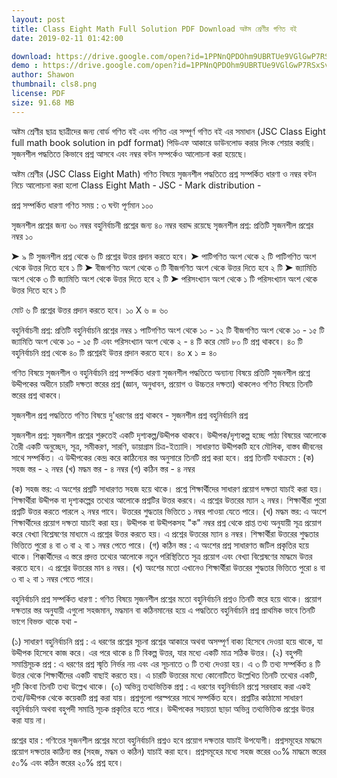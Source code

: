 ```yaml
---
layout: post
title: Class Eight Math Full Solution PDF Download অষ্টম শ্রেণীর গণিত বই 
date: 2019-02-11 01:42:00

download: https://drive.google.com/open?id=1PPNnQPDOhm9UBRTUe9VGlGwP7RSxSvhy
demo : https://drive.google.com/open?id=1PPNnQPDOhm9UBRTUe9VGlGwP7RSxSvhy
author: Shawon
thumbnail: cls8.png
license: PDF
size: 91.68 MB
---
```


অষ্টম শ্রেণীর ছাত্র ছাত্রীদের জন্য  বোর্ড গণিত বই এবং গণিত এর সম্পূর্ণ গণিত বই এর সমাধান (JSC Class Eight full math book solution in pdf format) পিডিএফ আকারে ডাউনলোড করার লিংক শেয়ার করছি।  সৃজনশীল পদ্ধতিতে কিভাবে প্রশ্ন আসবে এবং নম্বর বন্টন সম্পর্কেও আলোচনা করা হয়েছে। 

অষ্টম শ্রেণীর (JSC Class Eight Math) গণিত বিষয়ে সৃজনশীল পদ্ধতিতে প্রশ্ন সম্পর্কিত ধারণা ও নম্বর বন্টন নিচে আলোচনা করা হলো
Class Eight Math - JSC - Mark distribution -

প্রশ্ন সম্পর্কিত ধারণা
গণিত
সময় : ৩ ঘন্টা            পূর্ণমান ১০০

সৃজনশীল প্রশ্নের জন্য ৬০ নম্বর
বহুনির্বাচনী প্রশ্নের জন্য ৪০ নম্বর বরাদ্দ রয়েছে
সৃজনশীল প্রশ্ন: প্রতিটি সৃজনশীল প্রশ্নের নম্বর ১০

➤ ৯ টি সৃজনশীল প্রশ্ন থেকে ৬ টি প্রশ্নের উত্তর প্রদান করতে হবে।
➤ পাটিগণিত অংশ থেকে ২ টি পাটিগণিত অংশ থেকে উত্তর দিতে হবে ১ টি
➤ বীজগণিত অংশ থেকে ৩ টি বীজগণিত অংশ থেকে উত্তর দিতে হবে ২ টি
➤ জ্যামিতি অংশ থেকে ৩ টি জ্যামিতি অংশ থেকে উত্তর দিতে হবে ২ টি
➤ পরিসংখ্যান অংশ থেকে ১ টি পরিসংখ্যান অংশ থেকে উত্তর দিতে হবে ১ টি

মোট ৬ টি প্রশ্নের উত্তর প্রদান করতে হবে।  ১০ X ৬ = ৬০

বহুনির্বাচনী প্রশ্ন: প্রতিটি বহুনির্বাচনি প্রশ্নের নম্বর   ১
পাটিগণিত অংশ থেকে ১০ - ১২ টি
বীজগণিত অংশ থেকে ১০ - ১৫ টি
জ্যামিতি অংশ থেকে ১০ - ১৫ টি এবং
পরিসংখ্যান অংশ থেকে ২ - ৪ টি করে
মোট ৮০ টি প্রশ্ন থাকবে।
৪০ টি বহুনির্বাচনি প্রশ্ন থেকে ৪০ টি প্রশ্নেরই উত্তর প্রদান করতে হবে।  ৪০  x ১ = ৪০



গণিত বিষয়ে
সৃজনশীল ও বহুনির্বাচনি প্রশ্ন সম্পর্কিত ধারণা
সৃজনশীল পদ্ধতিতে অন্যান্য বিষয়ে প্রতিটি সৃজনশীল প্রশ্নে উদ্দীপকের অধীনে চারটি দক্ষতা স্তরের প্রশ্ন (জ্ঞান, অনুধাবন, প্রয়োগ ও উচ্চতর দক্ষতা) থাকলেও গণিত বিষয়ে তিনটি স্তরের প্রশ্ন থাকবে।

সৃজনশীল প্রশ্ন পদ্ধতিতে গণিত বিষয়ে দু'ধরণের  প্রশ্ন থাকবে -
সৃজনশীল প্রশ্ন
বহুনির্বাচনি প্রশ্ন

সৃজনশীল প্রশ্ন: সৃজনশীল প্রশ্নের শুরুতেই একটি দৃশ্যকল্প/উদ্দীপক থাকবে।  উদ্দীপক/দৃশ্যকল্প হচ্ছে পাঠ্য বিষয়ের আলোকে তৈরী একটি অনুচ্ছেদ, সূত্র, সমীকরণ, সারণি, ডায়াগ্রাম চিত্র-ইত্যাদি।  সাধারণত উদ্দীপকটি হবে মৌলিক, বাস্তব জীবনের সাথে সম্পর্কিত। এ উদ্দীপকের কেন্দ্র করে কাঠিন্যের স্তর অনুসারে তিনটি প্রশ্ন করা হবে। 
প্রশ্ন তিনটি যথাক্রমে :
(ক) সহজ স্তর - ২ নম্বর
(খ) মদ্ধম স্তর - ৪ নম্বর
(গ) কঠিন স্তর - ৪ নম্বর

(ক) সহজ স্তর:  এ অংশের প্রশ্নটি সাধারণত সহজ হয়ে থাকে।  প্রশ্নে শিক্ষার্থীদের সাধারণ প্রয়োগ দক্ষতা যাচাই করা হয়।  শিক্ষার্থীরা উদ্দীপক বা দৃশ্যকল্পের তথ্যের আলোকে প্রশ্নটির উত্তর করবে। এ প্রশ্নের উত্তরের ম্যান ২ নম্বর।  শিক্ষার্থীরা পুরো প্রশ্নটি উত্তর করতে পারলে ২ নম্বর পাবে।  উত্তরের শুদ্ধতার ভিত্তিতে ১ নম্বর পাওয়া যেতে পারে।
(খ) মদ্ধম স্তর:  এ অংশে শিক্ষার্থীদের প্রয়োগ দক্ষতা যাচাই করা হয়।  উদ্দীপক বা উদ্দীপকসহ "ক" নম্বর প্রশ্ন থেকে প্রাপ্ত তথ্য অনুযায়ী সূত্র প্রয়োগ করে বেখ্যা বিশ্লেষণের মাধ্যমে এ প্রশ্নের উত্তর করতে হয়। এ প্রশ্নের উত্তরের ম্যান ৪ নম্বর।  শিক্ষার্থীরা উত্তরের শুদ্ধতার ভিত্তিতে পুরো ৪ বা ৩ বা ২ বা ১ নম্বর পেতে পারে।
(গ) কঠিন স্তর :  এ অংশের প্রশ্ন সাধারণত জটিল প্রকৃতির হয়ে থাকে।  শিক্কার্থীদের এ স্তরে প্রদত্ত তথ্যের আলোকে নতুন পরিস্থিতিতে সূত্র প্রয়োগ এবং বেখ্যা বিশ্লেষণের মাদ্ধমে উত্তর করতে হবে।  এ প্রশ্নের উত্তরের মান ৪ নম্বর।  (খ) অংশের মতো এখানেও শিক্ষার্থীরা উত্তরের শুদ্ধতার ভিত্তিতে পুরো ৪ বা ৩ বা ২ বা ১ নম্বর পেতে পারে।

বহুনির্বাচনি প্রশ্ন সম্পর্কিত ধারণা :
গণিত বিষয়ে সৃজনশীল প্রশ্নের মতো বহুনির্বাচনি প্রশ্নও তিনটি স্তরে হয়ে থাকে।  প্রয়োগ দক্ষতার স্তর অনুযায়ী এগুলো সহজমান, মদ্ধমান বা কঠিনমানের হয়ে এ পদ্ধতিতে বহুনির্বাচনি প্রশ্ন প্রাথমিক ভাবে তিনটি ভাগে বিভক্ত থাকে যথা -

(১) সাধারণ বহুনির্বাচনি প্রশ্ন :
এ ধরণের প্রশ্নের সূচনা প্রশ্নের আকারে অথবা অসম্পূর্ণ বাক্য হিসেবে দেওয়া হয়ে থাকে, যা উদ্দীপক হিসেবে কাজ করে।  এর পরে থাকে ৪ টি বিকল্প উত্তর, যার মধ্যে একটি মাত্র সঠিক উত্তর।
(২) বহুপদী সমাপ্তিসূচক প্রশ্ন :
এ ধরণের প্রশ্ন স্মৃতি নির্ভর নয় এবং এর সূচনাতে ৩ টি তথ্য দেওয়া হয়।  এ ৩ টি তথ্য সম্পর্কিত ৪ টি উত্তর থেকে শিক্ষার্থীদের একটি বাছাই করতে হয়। এ চারটি উত্তরের মধ্যে কোনোটিতে উল্লেখিত তিনটি তথ্যের একটি, দুটি কিংবা তিনটি তথ্য উল্লেখ থাকে।
(৩) অভিন্ন তথ্যভিত্তিক প্রশ্ন :
এ ধরণের বহুনির্বাচনি প্রশ্নে সরবরাহ করা একই তথ্য/উদ্দীপক থেকে কয়েকটি প্রশ্ন করা যায়।  প্রশ্নগুলো পরস্পরের সাথে সম্পর্কিত হবে।  প্রশ্নটির কাঠামো সাধারণ বহুনির্বাচনি অথবা বহুপদী সমাপ্তি সূচক প্রকৃতির হতে পারে।  উদ্দীপকের সহায়তা ছাড়া অভিন্ন তথ্যভিত্তিক প্রশ্নের উত্তর করা যায় না।


প্রশ্নের হার :
গণিতের সৃজনশীল প্রশ্নের মতো বহুনির্বাচনি প্রশ্নও হবে প্রয়োগ দক্ষতার যাচাই উপযোগী।  প্রশ্নসমূহের মাদ্ধমে প্রয়োগ দক্ষতার কাঠিন্য স্তর (সহজ, মদ্ধম ও কঠিন) যাচাই করা হবে।  প্রশ্নসমূহের মধ্যে সহজ স্তরের ৩০% মাদ্ধমে স্তরের ৫০% এবং কঠিন স্তরের ২০% প্রশ্ন হবে।
